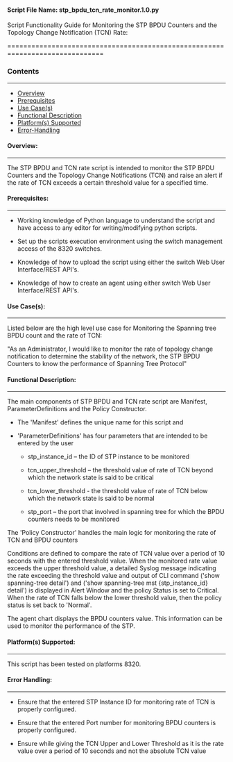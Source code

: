 #### Script File Name: stp\_bpdu\_tcn\_rate\_monitor.1.0.py
Script Functionality Guide for Monitoring the STP BPDU Counters and the
Topology Change Notification (TCN) Rate:

==============================================================================

### Contents

------------------------------------------------------------------------------
- [Overview](#Overview)
- [Prerequisites](#Prerequisites)
- [Use Case(s)](#Use_Case)
- [Functional Description](#Functional_Description)
- [Platform(s) Supported](#Platforms_Supported)
- [Error-Handling](#Error-Handling)


<a id='Overview'></a>
#### Overview:

------------------------------------------------------------------------------

The STP BPDU and TCN rate script is intended to monitor the STP BPDU
Counters and the Topology Change Notifications (TCN) and raise an alert
if the rate of TCN exceeds a certain threshold value for a specified
time.

<a id='Prerequisites'></a>
#### Prerequisites:
------------------------------------------------------------------------------

- Working knowledge of Python language to understand the script and have 
access to any editor for writing/modifying python scripts.

- Set up the scripts execution environment using the switch management access 
of the 8320 switches.

- Knowledge of how to upload the script using either the switch Web User 
Interface/REST API's.

- Knowledge of how to create an agent using either switch Web User 
Interface/REST API's.

<a id='Use_Case'/></a>
#### Use Case(s):

------------------------------------------------------------------------------

Listed below are the high level use case for Monitoring the Spanning
tree BPDU count and the rate of TCN:

"As an Administrator, I would like to monitor the rate of topology
change notification to determine the stability of the network, the STP
BPDU Counters to know the performance of Spanning Tree Protocol"

<a id='Functional_Description'/></a>
#### Functional Description:

------------------------------------------------------------------------------

The main components of STP BPDU and TCN rate script are Manifest,
ParameterDefinitions and the Policy Constructor.

- The 'Manifest' defines the unique name for this script and
- 'ParameterDefinitions' has four parameters that are intended to be
entered by the user

	- stp\_instance\_id – the ID of STP instance to be monitored

	- tcn\_upper\_threshold – the threshold value of rate of TCN beyond 
	which the network state is said to be critical

	- tcn\_lower\_threshold - the threshold value of rate of TCN below 
	which the network state is said to be normal

	- stp\_port – the port that involved in spanning tree for which the 
	BPDU counters needs to be monitored

The 'Policy Constructor' handles the main logic for monitoring the rate
of TCN and BPDU counters

Conditions are defined to compare the rate of TCN value over a period of
10 seconds with the entered threshold value. When the monitored rate
value exceeds the upper threshold value, a detailed Syslog message
indicating the rate exceeding the threshold value and output of CLI
command ('show spanning-tree detail') and ('show spanning-tree mst
{stp\_instance\_id} detail') is displayed in Alert Window and the policy
Status is set to Critical. When the rate of TCN falls below the lower
threshold value, then the policy status is set back to 'Normal'.

The agent chart displays the BPDU counters value. This information can
be used to monitor the performance of the STP.

<a id='Platforms_Supported'/></a>
#### Platform(s) Supported:

------------------------------------------------------------------------------

This script has been tested on platforms 8320.

<a id='Error-Handling'/></a>
#### Error Handling:

------------------------------------------------------------------------------

- Ensure that the entered STP Instance ID for monitoring rate of TCN is
properly configured.

- Ensure that the entered Port number for monitoring BPDU counters is
properly configured.

- Ensure while giving the TCN Upper and Lower Threshold as it is the
rate value over a period of 10 seconds and not the absolute TCN value
